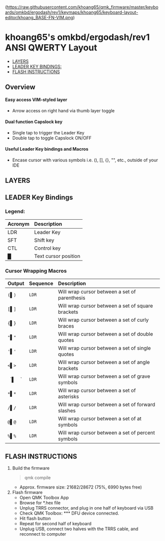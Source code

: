 (https://raw.githubusercontent.com/khoang65/qmk_firmware/master/keyboards/omkbd/ergodash/rev1/keymaps/khoang65/keyboard-layout-editor/khoang_BASE-FN-VIM.png)
# khoang65's omkbd/ergodash/rev1 ANSI QWERTY Layout

- [LAYERS](#LAYERS)
- [LEADER KEY BINDINGS:](#LEADER-KEY-BINDINGS)
- [FLASH INSTRUCTIONS](#FLASH-INSTRUCTIONS)

## Overview
#### Easy access VIM-styled layer
- Arrow access on right hand via thumb layer toggle
#### Dual function Capslock key
- Single tap to trigger the Leader Key
- Double tap to toggle Capslock ON/OFF
#### Useful Leader Key bindings and Macros
- Encase cursor with various symbols i.e. (), [], {}, "", etc., outside of your IDE

## LAYERS

## LEADER Key Bindings
### Legend:

| Acronym | Description |
| :--- | :--- |
| LDR | Leader Key |
| SFT | Shift key |
| CTL | Control key |
| █ | Text cursor position |
### Cursor Wrapping Macros
| Output | Sequence | Description |
| :--- | :--- | :--- |
| `(`▌`)` | `LDR  ` | Will wrap cursor between a set of parenthesis |
| `[`▌`]` | `LDR  ` | Will wrap cursor between a set of square brackets |
| `{`▌`}` | `LDR  ` | Will wrap cursor between a set of curly braces |
| `"`▌`"` | `LDR  ` | Will wrap cursor between a set of double quotes |
| `'`▌`'` | `LDR  ` | Will wrap cursor between a set of single quotes |
| `<`▌`>` | `LDR  ` | Will wrap cursor between a set of angle brackets |
| ` `\`▌ ` `  ` | `LDR  ` | Will wrap cursor between a set of grave symbols |
| `*`▌`*` | `LDR  ` | Will wrap cursor between a set of asterisks |
| `/`▌`/` | `LDR  ` | Will wrap cursor between a set of forward slashes |
| `@`▌`@` | `LDR  ` | Will wrap cursor between a set of at symbols |
| `%`▌`%` | `LDR  ` | Will wrap cursor between a set of percent symbols |


## FLASH INSTRUCTIONS
1. Build the firmware
   > qmk compile
   - Approx. firmware size: 21682/28672 (75%, 6990 bytes free)
2. Flash firmware
   - Open QMK Toolbox App
   - Browse for *.hex file
   - Unplug TRRS connector, and plug in one half of keyboard via USB
   - Check QMK Toolbox: *** DFU device connected.
   - Hit flash button
   - Repeat for second half of keyboard
   - Unplug USB, connect two halves with the TRRS cable, and reconnect to computer